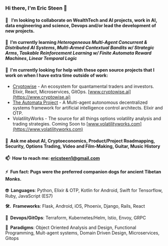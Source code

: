<!-- ![](./particle-background.gif) -->
### Hi there, I'm Eric Steen 👋

#### 👯  &nbsp; I’m looking to collaborate on WealthTech and AI projects, work in AI, data engineering and science, Devops and/or lead the development of new projects.

#### 🌱  &nbsp;I’m currently learning *Heterogeneous Multi-Agent Concurrent & Distributed AI Systems*, *Multi-Armed Contextual Bandits w/ Strategic Arms*, *Taskable Reinforcement Learning w/ Finite Automata Reward Machines*, *Linear Temporal Logic*

#### 🤔  &nbsp;I'm currently looking for help with these open source projects that I work on when I have extra time outside of work:
  - [Cryptowise](https://www.github.com/upstarter/cryptowise) - An ecosystem for quantamental traders and investors. Elixir, React, Microservices, GitOps. [www.cryptowise.ai](https://www.cryptowise.ai)
  - [The Automata Project](https://www.github.com/upstarter/automata) - A Multi-agent autonomous decentralized systems framework for artificial intelligence control architects. Elixir and OTP.
  - VolatilityWorks - The source for all things options volatility analysis and trading strategies. Coming Soon to [www.volatilityworks.com](https://www.volatilityworks.com)

<!--- 🔭 I’m currently working on a flask extension for [Adaptive Products](https://www.ericsteen.dev) -->

#### 💬  &nbsp;Ask me about AI, Cryptoeconomics, Product/Project Roadmapping, Security, Options Trading, Video and Film-Making, Guitar, Music History

#### 📫  &nbsp;How to reach me: ericsteen1@gmail.com

#### ⚡  &nbsp;Fun fact: Pugs were the preferred companion dogs for ancient Tibetan Monks.

<p><strong>🤓  &nbsp;Languages</strong>: Python, Elixir & OTP, Kotlin for Android, Swift for Tensorflow, Ruby, JavaScript (ES7)</p>
<p><strong>🛠. &nbsp;Frameworks</strong>: Flask, Android, iOS, Phoenix, Django, Rails, React</p>
<p><strong>💽	 &nbsp;Devops/GitOps</strong>: Terraform, Kubernetes/Helm, Istio, Envoy, GRPC</p>
<p><strong>🧐  &nbsp;Paradigms</strong>: Object Oriented Analysis and Design, Functional Programming, Mult-agent systems, Domain Driven Design, Microservices, Gitops</p>

<!--
**upstarter/upstarter** is a ✨ _special_ ✨ repository because its `README.md` (this file) appears on your GitHub profile.

Here are some ideas to get you started:

- 🔭 I’m currently working on ...
- 🌱 I’m currently learning ...
- 👯 I’m looking to collaborate on ...
- 🤔 I’m looking for help with ...
- 💬 Ask me about ...
- 📫 How to reach me: ...
- 😄 Pronouns: ...
- ⚡ Fun fact: ...
-->
